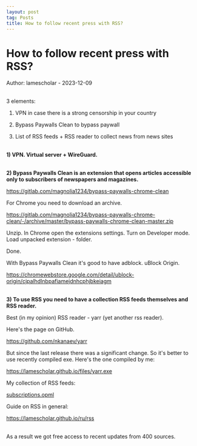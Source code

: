 ```yaml
---
layout: post
tag: Posts
title: How to follow recent press with RSS?
---
```


# How to follow recent press with RSS?

Author: lamescholar - 2023-12-09
<br><br>

3 elements:

1) VPN in case there is a strong censorship in your country

2) Bypass Paywalls Clean to bypass paywall

3) List of RSS feeds + RSS reader to collect news from news sites
<br><br>

**1) VPN. Virtual server + WireGuard.**
<br><br>

**2) Bypass Paywalls Clean is an extension that opens articles accessible only to subscribers of newspapers and magazines.**

<https://gitlab.com/magnolia1234/bypass-paywalls-chrome-clean>

For Chrome you need to download an archive.

<https://gitlab.com/magnolia1234/bypass-paywalls-chrome-clean/-/archive/master/bypass-paywalls-chrome-clean-master.zip>

Unzip. In Chrome open the extensions settings. Turn on Developer mode. Load unpacked extension - folder.

Done.

With Bypass Paywalls Clean it's good to have adblock. uBlock Origin.

<https://chromewebstore.google.com/detail/ublock-origin/cjpalhdlnbpafiamejdnhcphjbkeiagm>
<br><br>

**3) To use RSS you need to have a collection RSS feeds themselves and RSS reader.**

Best (in my opinion) RSS reader - yarr (yet another rss reader).

Here's the page on GitHub.

<https://github.com/nkanaev/yarr>

But since the last release there was a significant change. So it's better to use recently compiled exe. Here's the one compiled by me:

<https://lamescholar.github.io/files/yarr.exe>

My collection of RSS feeds:

<a href="/files/subscriptions.opml" download>subscriptions.opml</a>

Guide on RSS in general:

<https://lamescholar.github.io/ru/rss>
<br><br>

As a result we got free access to recent updates from 400 sources.